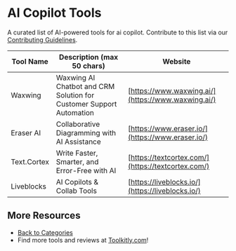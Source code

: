 # AI Copilot Tools

A curated list of AI-powered tools for ai copilot. Contribute to this list via our [Contributing Guidelines](../CONTRIBUTING.md).

| Tool Name | Description (max 50 chars) | Website |
|-----------|----------------------------|---------|
| Waxwing | Waxwing AI Chatbot and CRM Solution for Customer Support Automation | [https://www.waxwing.ai/](https://www.waxwing.ai/) |
| Eraser AI | Collaborative Diagramming with AI Assistance | [https://www.eraser.io/](https://www.eraser.io/) |
| Text.Cortex | Write Faster, Smarter, and Error-Free with AI | [https://textcortex.com/](https://textcortex.com/) |
| Liveblocks | AI Copilots & Collab Tools | [https://liveblocks.io/](https://liveblocks.io/) |

## More Resources
- [Back to Categories](../README.md)
- Find more tools and reviews at [Toolkitly.com](https://toolkitly.com)!
